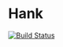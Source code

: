 # Hank

[![Build Status](https://travis-ci.org/HaKIMus/Hank.svg?branch=master)](https://travis-ci.org/HaKIMus/Hank)